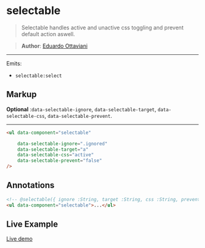 # selectable

>Selectable handles active and unactive css toggling and prevent default action aswell.

>**Author**: [Eduardo Ottaviani](//github.com/Javiani)

---

Emits:

- `selectable:select`

## Markup

**Optional** :`data-selectable-ignore`, `data-selectable-target`, `data-selectable-css`, `data-selectable-prevent`.


---

```html
<ul data-component="selectable"

    data-selectable-ignore=".ignored"
    data-selectable-target="a"
    data-selectable-css="active"
    data-selectable-prevent="false"
/>
```

## Annotations

```html
<!-- @selectable({ ignore :String, target :String, css :String, prevent :Boolean }) -->
<ul data-component="selectable">...</ul>
```

## Live Example

[Live demo](//rawgit.com/jails-org/Components/master/selectable/sample/index.htm)
